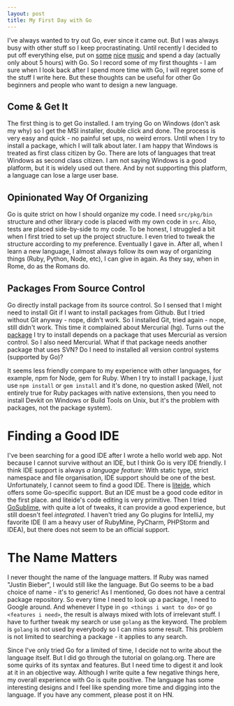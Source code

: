 ```yaml
---
layout: post
title: My First Day with Go
---
```


I've always wanted to try out Go, ever since it came out. But I was always busy with other stuff so I keep procrastinating. Until recently I decided to put off everything else, put on [some](http://www.youtube.com/watch?v=QUQsqBqxoR4) [nice](http://www.youtube.com/watch?v=RBumgq5yVrA) [music](http://www.youtube.com/watch?v=47dtFZ8CFo8) and spend a day (actually only about 5 hours) with Go. So I record some of my first thoughts - I am sure when I look back after I spend more time with Go, I will regret some of the stuff I write here. But these thoughts can be useful for other Go beginners and people who want to design a new language.

## Come & Get It

The first thing is to get Go installed. I am trying Go on Windows (don't ask my why) so I get the MSI installer, double click and done. The process is very easy and quick - no painful set ups, no weird errors. Until when I try to install a package, which I will talk about later. I am happy that Windows is treated as first class citizen by Go. There are lots of languages that treat Windows as second class citizen. I am not saying Windows is a good platform, but it is widely used out there. And by not supporting this platform, a language can lose a large user base.

## Opinionated Way Of Organizing

Go is quite strict on how I should organize my code. I need `src/pkg/bin` structure and other library code is placed with my own code in `src`. Also, tests are placed side-by-side to my code. To be honest, I struggled a bit when I first tried to set up the project structure. I even tried to tweak the structure according to my preference. Eventually I gave in. After all, when I learn a new language, I almost always follow its own way of organizing things (Ruby, Python, Node, etc), I can give in again. As they say, when in Rome, do as the Romans do.

## Packages From Source Control

Go directly install package from its source control. So I sensed that I might need to install Git if I want to install packages from Github. But I tried without Git anyway - nope, didn't work. So I installed Git, tried again - nope, still didn't work. This time it complained about Mercurial (hg). Turns out the [package](https://github.com/hoisie/web) I try to install depends on a package that uses Mercurial as version control. So I also need Mercurial. What if that package needs another package that uses SVN? Do I need to installed all version control systems (supported by Go)?

It seems less friendly compare to my experience with other languages, for example, npm for Node, gem for Ruby. When I try to install I package, I just use `npm install` or `gem install` and it's done, no question asked (Well, not entirely true for Ruby packages with native extensions, then you need to install Devkit on Windows or Build Tools on Unix, but it's the problem with packages, not the package system).

# Finding a Good IDE

I've been searching for a good IDE after I wrote a hello world web app. Not because I cannot survive without an IDE, but I think Go is very IDE friendly. I think IDE support is always *a language feature*: With static type, strict namespace and file organisation, IDE support should be one of the best. Unfortunately, I cannot seem to find a good IDE. There is [liteide](https://code.google.com/p/liteide/), which offers some Go-specific support. But an IDE must be a good code editor in the first place. and liteide's code editing is very primitive. Then I tried [GoSublime](https://github.com/DisposaBoy/GoSublime), with quite a lot of tweaks, it can provide a good experience, but still doesn't feel *integrated*. I haven't tried any Go plugins for IntelliJ, my favorite IDE (I am a heavy user of RubyMine, PyCharm, PHPStorm and IDEA), but there does not seem to be an official support.

# The Name Matters

I never thought the name of the language matters. If Ruby was named "Justin Bieber", I would still like the language. But Go seems to be a bad choice of name - it's to generic! As I mentioned, Go does not have a central package repository. So every time I need to look up a package, I need to Google around. And whenever I type in `go <things i want to do>` or `go <features i need>`, the result is always mixed with lots of irrelevant stuff. I have to further tweak my search or use `golang` as the keyword. The problem is `golang` is not used by everybody so I can miss some result. This problem is not limited to searching a package - it applies to any search.

Since I've only tried Go for a limited of time, I decide not to write about the language itself. But I did go through the tutorial on golang.org. There are some quirks of its syntax and features. But I need time to digest it and look at it in an objective way. Although I write quite a few negative things here, my overall experience with Go is quite positive. The language has some interesting designs and I feel like spending more time and digging into the language. If you have any comment, please post it on HN.